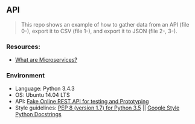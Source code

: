 ## API
> This repo shows an example of how to gather data from an API (file 0-), export it to CSV (file 1-), and export it to JSON (file 2-, 3-).

### Resources:
* [What are Microservices?](https://smartbear.com/learn/api-design/what-are-microservices/)

### Environment
* Language: Python 3.4.3
* OS: Ubuntu 14.04 LTS
* API: [Fake Online REST API for testing and Prototyping](https://jsonplaceholder.typicode.com/)
* Style guidelines: [PEP 8 (version 1.7) for Python 3.5](https://www.python.org/dev/peps/pep-0008/) || [Google Style Python Docstrings](http://sphinxcontrib-napoleon.readthedocs.io/en/latest/example_google.html)

